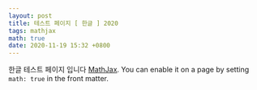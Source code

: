 ```yaml
---
layout: post
title: 테스트 페이지 [ 한글 ] 2020
tags: mathjax
math: true
date: 2020-11-19 15:32 +0800
---
```

한글 테스트 페이지 입니다 [MathJax](https://www.mathjax.org/). You can enable it on a page by setting `math: true` in the front matter.

